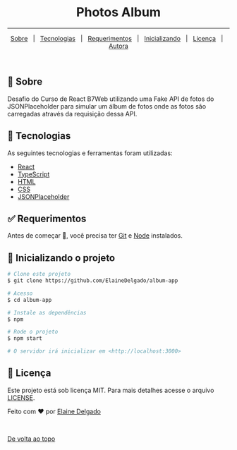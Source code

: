 

<h1 align="center">Photos Album </h1>

<hr> 

<p align="center">
  <a href="#dart-about">Sobre</a> &#xa0; | &#xa0; 
  <a href="#rocket-technologies">Tecnologias</a> &#xa0; | &#xa0;
  <a href="#white_check_mark-requirements">Requerimentos</a> &#xa0; | &#xa0;
  <a href="#checkered_flag-starting">Inicializando</a> &#xa0; | &#xa0;
  <a href="#memo-license">Licença</a> &#xa0; | &#xa0;
  <a href="https://github.com/ElaineDelgado" target="_blank">Autora</a>
</p>

<br>

## :dart: Sobre ##

Desafio do Curso de React B7Web utilizando uma Fake API de fotos do JSONPlaceholder para simular um álbum de fotos onde as fotos são carregadas através da requisição dessa API.

## :rocket: Tecnologias ##

As seguintes tecnologias e ferramentas foram utilizadas:

- [React](https://pt-br.reactjs.org/)
- [TypeScript](https://www.typescriptlang.org/)
- [HTML](https://developer.mozilla.org/pt-BR/docs/Web/HTML)
- [CSS](https://developer.mozilla.org/pt-BR/docs/Web/CSS) 
- [JSONPlaceholder](https://jsonplaceholder.typicode.com/)

## :white_check_mark: Requerimentos ##

Antes de começar :checkered_flag:, você precisa ter [Git](https://git-scm.com) e [Node](https://nodejs.org/en/) instalados.

## :checkered_flag: Inicializando o projeto ##

```bash
# Clone este projeto
$ git clone https://github.com/ElaineDelgado/album-app

# Acesso
$ cd album-app

# Instale as dependências
$ npm

# Rode o projeto
$ npm start

# O servidor irá inicializar em <http://localhost:3000>
```

## :memo: Licença ##

Este projeto está sob licença MIT. Para mais detalhes acesse o  arquivo [LICENSE](LICENSE.md).


Feito com :heart: por <a href="https://github.com/ElaineDelgado" target="_blank">Elaine Delgado</a>

&#xa0;

<a href="#top">De volta ao topo</a>
